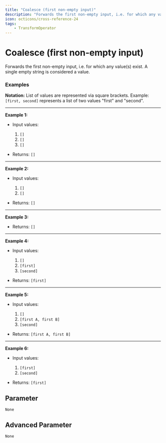```yaml
---
title: "Coalesce (first non-empty input)"
description: "Forwards the first non-empty input, i.e. for which any value(s) exist. A single empty string is considered a value."
icon: octicons/cross-reference-24
tags: 
    - TransformOperator
---
```

# Coalesce (first non-empty input)
<!-- This file was generated - DO NOT CHANGE IT MANUALLY -->



Forwards the first non-empty input, i.e. for which any value(s) exist. A single empty string is considered a value.

### Examples

**Notation:** List of values are represented via square brackets. Example: `[first, second]` represents a list of two values "first" and "second".

---
**Example 1:**

* Input values:
    1. `[]`
    2. `[]`
    3. `[]`

* Returns: `[]`


---
**Example 2:**

* Input values:
    1. `[]`
    2. `[]`

* Returns: `[]`


---
**Example 3:**

* Returns: `[]`


---
**Example 4:**

* Input values:
    1. `[]`
    2. `[first]`
    3. `[second]`

* Returns: `[first]`


---
**Example 5:**

* Input values:
    1. `[]`
    2. `[first A, first B]`
    3. `[second]`

* Returns: `[first A, first B]`


---
**Example 6:**

* Input values:
    1. `[first]`
    2. `[second]`

* Returns: `[first]`




## Parameter

`None`

## Advanced Parameter

`None`